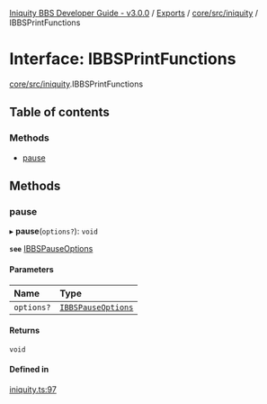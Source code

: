 [Iniquity BBS Developer Guide - v3.0.0](../README.md) / [Exports](../modules.md) / [core/src/iniquity](../modules/core_src_iniquity.md) / IBBSPrintFunctions

# Interface: IBBSPrintFunctions

[core/src/iniquity](../modules/core_src_iniquity.md).IBBSPrintFunctions

## Table of contents

### Methods

- [pause](core_src_iniquity.IBBSPrintFunctions.md#pause)

## Methods

### pause

▸ **pause**(`options?`): `void`

**`see`** [IBBSPauseOptions](core_src_iniquity.IBBSPauseOptions.md)

#### Parameters

| Name | Type |
| :------ | :------ |
| `options?` | [`IBBSPauseOptions`](core_src_iniquity.IBBSPauseOptions.md) |

#### Returns

`void`

#### Defined in

[iniquity.ts:97](https://github.com/iniquitybbs/iniquity/blob/03d7ad1/packages/core/src/iniquity.ts#L97)
